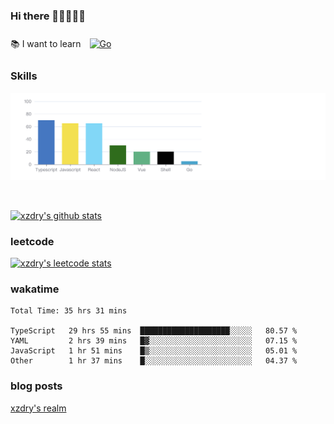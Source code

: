 ### Hi there 👋👋👋👋👋

 :books: I want to learn <a href="https://go.dev/" target="_blank"><img style="margin: 10px" src="https://profilinator.rishav.dev/skills-assets/go-original.svg" alt="Go" height="50" /></a>  

### Skills
![](img/2022-09-05-22-04-20.png)

<br />

[![xzdry's github stats](https://github-readme-stats.vercel.app/api?username=xzdry&count_private=true&show_icons=true&theme=vue)](https://github.com/xzdry)

### leetcode
[![xzdry's leetcode stats](https://leetcard.jacoblin.cool/xzdry-2?theme=light&font=Anek%20Kannada&site=cn)](https://leetcode.cn/u/xzdry-2/)

### wakatime
<!--START_SECTION:waka-->

```text
Total Time: 35 hrs 31 mins

TypeScript   29 hrs 55 mins  ████████████████████░░░░░   80.57 %
YAML         2 hrs 39 mins   █▓░░░░░░░░░░░░░░░░░░░░░░░   07.15 %
JavaScript   1 hr 51 mins    █▒░░░░░░░░░░░░░░░░░░░░░░░   05.01 %
Other        1 hr 37 mins    █░░░░░░░░░░░░░░░░░░░░░░░░   04.37 %
```

<!--END_SECTION:waka-->

### blog posts
[xzdry's realm](https://www.justdry.net/)
